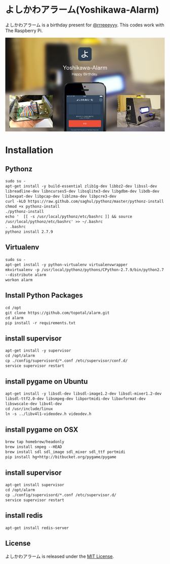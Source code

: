 # よしかわアラーム(Yoshikawa-Alarm)

よしかわアラーム is a birthday present for [@rrreeeyyy](https://twitter.com/rrreeeyyy).
This codes work with The Raspberry Pi.

![よしかわあらーむ](./images/main.png)

# Installation

## Pythonz 

```
sudo su -
apt-get install -y build-essential zlib1g-dev libbz2-dev libssl-dev libreadline-dev libncurses5-dev libsqlite3-dev libgdbm-dev libdb-dev libexpat-dev libpcap-dev liblzma-dev libpcre3-dev
curl -kLO https://raw.github.com/saghul/pythonz/master/pythonz-install
chmod +x pythonz-install
./pythonz-install
echo '  [[ -s /usr/local/pythonz/etc/bashrc ]] && source /usr/local/pythonz/etc/bashrc' >> ~/.bashrc
. .bashrc
pythonz install 2.7.9
```


## Virtualenv

```
sudo su -
apt-get install -y python-virtualenv virtualenvwrapper
mkvirtualenv -p /usr/local/pythonz/pythons/CPython-2.7.9/bin/python2.7 --distribute alarm
workon alarm
```

## Install Python Packages

```
cd /opt
git clone https://github.com/topotal/alarm.git
cd alarm
pip install -r requirements.txt
```

## install supervisor

```
apt-get install -y supervisor
cd /opt/alarm
cp ./config/supervisord/*.conf /etc/supervisor/conf.d/
service supervisor restart
```

## install pygame on Ubuntu

```
apt-get install -y libsdl-dev libsdl-image1.2-dev libsdl-mixer1.2-dev libsdl-ttf2.0-dev libsmpeg-dev libportmidi-dev libavformat-dev libswscale-dev libv4l-dev
cd /usr/include/linux
ln -s ../libv4l1-videodev.h videodev.h
```

## install pygame on OSX 
```
brew tap homebrew/headonly
brew install smpeg --HEAD
brew install sdl sdl_image sdl_mixer sdl_ttf portmidi
pip install hg+http://bitbucket.org/pygame/pygame
```
## install supervisor

```
apt-get install supervisor
cd /opt/alarm
cp ./config/supervisord/*.conf /etc/supervisor.d/
service supervisor restart
```

## install redis

```
apt-get install redis-server
```

## License

よしかわアラーム is released under the [MIT License](http://www.opensource.org/licenses/MIT).
